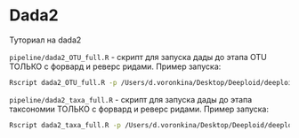 # Dada2

Туториал на dada2

`pipeline/dada2_OTU_full.R` - скрипт для запуска дады до этапа OTU ТОЛЬКО с форвард и реверс ридами.
Пример запуска:
```bash
Rscript dada2_OTU_full.R -p /Users/d.voronkina/Desktop/Deeploid/deeploid-mini-cli/data -1 '*_R1.fastq.gz' -2 '*_R2.fastq.gz' -o /Users/d.voronkina/Desktop/Deeploid/deeploid-mini-cli/output
```
`pipeline/dada2_taxa_full.R` - скрипт для запуска дады до этапа таксономии ТОЛЬКО с форвард и реверс ридами.
Пример запуска:
```bash
Rscript dada2_taxa_full.R -p /Users/d.voronkina/Desktop/Deeploid/deeploid-mini-cli/data -1 '*_R1.fastq.gz' -2 '*_R2.fastq.gz' -o /Users/d.voronkina/Desktop/Deeploid/deeploid-mini-cli/output -db /Users/d.voronkina/Desktop/Deeploid/dada2_test/silva_nr_v132_train_set.fa
```
